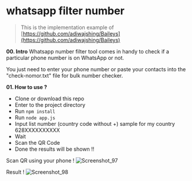 # whatsapp filter number

> This is the implementation example of [https://github.com/adiwajshing/Baileys](https://github.com/adiwajshing/Baileys)


**00. Intro**
Whatsapp number filter tool comes in handy to check if a particular phone number is on WhatsApp or not.

You just need to enter your phone number or paste your contacts into the "check-nomor.txt" file for bulk number checker.

**01. How to use ?**

- Clone or download this repo
- Enter to the project directory
- Run `npm install`
- Run `node app.js`
- Input list number (country code without +) sample for my country 628XXXXXXXXXX
- Wait
- Scan the QR Code 
- Done the results will be shown !!


Scan QR using your phone !
![Screenshot_97](https://user-images.githubusercontent.com/3745442/129666830-351f654c-e626-40ec-85b5-92c8f6454ffa.png)

Result !
![Screenshot_98](https://user-images.githubusercontent.com/3745442/129667533-341e6c98-eac1-4e2e-b475-f5eb45a5273c.png)


